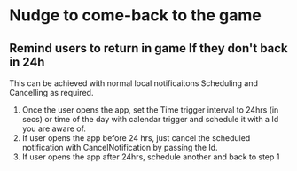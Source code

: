 # Nudge to come-back to the game



## Remind users to return in game  If they don't back in 24h

This can be achieved with normal local notificaitons Scheduling and Cancelling as required.

1. Once the user opens the app, set the Time trigger interval to 24hrs (in secs) or time of the day with calendar trigger and schedule it with a Id you are aware of.
2. If user opens the app before 24 hrs, just cancel the scheduled notification with CancelNotification by passing the Id.
3. If user opens the app after 24hrs, schedule another and back to step 1

